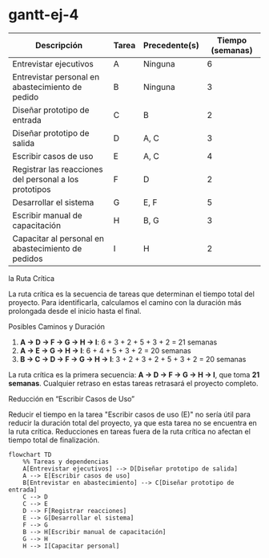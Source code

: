 # gantt-ej-4

| Descripción                                         | Tarea | Precedente(s) | Tiempo (semanas) |
|-----------------------------------------------------|-------|---------------|-------------------|
| Entrevistar ejecutivos                              | A     | Ninguna       | 6                 |
| Entrevistar personal en abastecimiento de pedido    | B     | Ninguna       | 3                 |
| Diseñar prototipo de entrada                        | C     | B             | 2                 |
| Diseñar prototipo de salida                         | D     | A, C          | 3                 |
| Escribir casos de uso                               | E     | A, C          | 4                 |
| Registrar las reacciones del personal a los prototipos | F   | D             | 2                 |
| Desarrollar el sistema                              | G     | E, F          | 5                 |
| Escribir manual de capacitación                     | H     | B, G          | 3                 |
| Capacitar al personal en abastecimiento de pedidos   | I   | H             | 2                 |


la Ruta Crítica

La ruta crítica es la secuencia de tareas que determinan el tiempo total del proyecto. Para identificarla, calculamos el camino con la duración más prolongada desde el inicio hasta el final.

Posibles Caminos y Duración
1. **A → D → F → G → H → I**: 6 + 3 + 2 + 5 + 3 + 2 = 21 semanas
2. **A → E → G → H → I**: 6 + 4 + 5 + 3 + 2 = 20 semanas
3. **B → C → D → F → G → H → I**: 3 + 2 + 3 + 2 + 5 + 3 + 2 = 20 semanas

La ruta crítica es la primera secuencia: **A → D → F → G → H → I**, que toma **21 semanas**. Cualquier retraso en estas tareas retrasará el proyecto completo.

Reducción en “Escribir Casos de Uso”

Reducir el tiempo en la tarea "Escribir casos de uso (E)" no sería útil para reducir la duración total del proyecto, ya que esta tarea no se encuentra en la ruta crítica. Reducciones en tareas fuera de la ruta crítica no afectan el tiempo total de finalización.



```mermaid
flowchart TD
    %% Tareas y dependencias
    A[Entrevistar ejecutivos] --> D[Diseñar prototipo de salida]
    A --> E[Escribir casos de uso]
    B[Entrevistar en abastecimiento] --> C[Diseñar prototipo de entrada]
    C --> D
    C --> E
    D --> F[Registrar reacciones]
    E --> G[Desarrollar el sistema]
    F --> G
    B --> H[Escribir manual de capacitación]
    G --> H
    H --> I[Capacitar personal]



